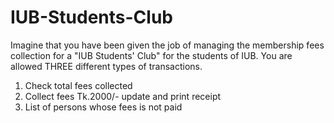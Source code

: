 # IUB-Students-Club

Imagine that you have been given the job of managing the membership fees collection for a "IUB Students' Club" for the students of IUB. You are allowed THREE different types of transactions.
1. Check total fees collected
2. Collect fees Tk.2000/- update and print receipt
3. List of persons whose fees is not paid
